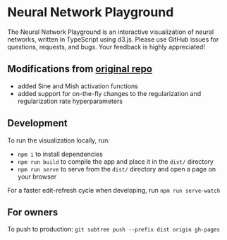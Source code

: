 # Neural Network Playground

The Neural Network Playground is an interactive visualization of neural networks, written in TypeScript using d3.js. Please use GitHub issues for questions, requests, and bugs. Your feedback is highly appreciated!

## Modifications from [original repo](https://github.com/tensorflow/playground)
- added Sine and Mish activation functions
- added support for on-the-fly changes to the regularization and regularization rate hyperparameters

## Development

To run the visualization locally, run:
- `npm i` to install dependencies
- `npm run build` to compile the app and place it in the `dist/` directory
- `npm run serve` to serve from the `dist/` directory and open a page on your browser

For a faster edit-refresh cycle when developing, run `npm run serve-watch`

## For owners
To push to production: `git subtree push --prefix dist origin gh-pages`
